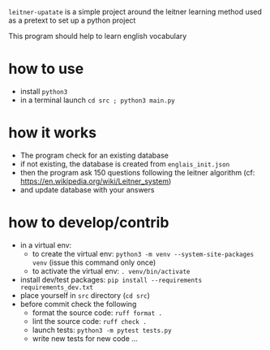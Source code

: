 `leitner-upatate` is a simple project around the leitner learning method used as a pretext to set up a python project

This program should help to learn english vocabulary

# how to use

- install `python3`
- in a terminal launch `cd src ; python3 main.py`

# how it works

- The program check for an existing database
- if not existing, the database is created from `englais_init.json`
- then the program ask 150 questions following the leitner algorithm (cf: https://en.wikipedia.org/wiki/Leitner_system)
- and update database with your answers

# how to develop/contrib

- in a virtual env:
  - to create the virtual env: `python3 -m venv --system-site-packages venv` (issue this command only once)
  - to activate the virtual env: `. venv/bin/activate`
- install dev/test packages: `pip install --requirements requirements_dev.txt`
- place yourself in `src` directory (`cd src`)
- before commit check the following
  - format the source code: `ruff format .`
  - lint the source code: `ruff check .`
  - launch tests: `python3 -m pytest tests.py`
  - write new tests for new code ...

